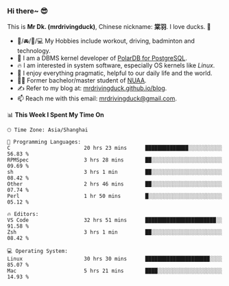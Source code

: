### Hi there~ 😎

This is **Mr Dk. (mrdrivingduck)**, Chinese nickname: **棠羽**. I love ducks. 🦆

- 💪/🚘/🏸/💻 My Hobbies include workout, driving, badminton and technology.
- 🍊 I am a DBMS kernel developer of [PolarDB for PostgreSQL](https://github.com/ApsaraDB/PolarDB-for-PostgreSQL).
- 🔥 I am interested in system software, especially OS kernels like *Linux*.
- 🔧 I enjoy everything pragmatic, helpful to our daily life and the world.
- 👨‍🎓 Former bachelor/master student of [NUAA](https://en.wikipedia.org/wiki/Nanjing_University_of_Aeronautics_and_Astronautics).
- ✍ Refer to my blog at: [mrdrivingduck.github.io/blog](https://mrdrivingduck.github.io/blog/).
- 📫 Reach me with this email: [mrdrivingduck@gmail.com](mailto:mrdrivingduck@gmail.com).

<!--START_SECTION:waka-->
📊 **This Week I Spent My Time On** 

```text
🕑︎ Time Zone: Asia/Shanghai

💬 Programming Languages: 
C                        20 hrs 23 mins      ██████████████░░░░░░░░░░░   56.83 % 
RPMSpec                  3 hrs 28 mins       ██░░░░░░░░░░░░░░░░░░░░░░░   09.69 % 
sh                       3 hrs 1 min         ██░░░░░░░░░░░░░░░░░░░░░░░   08.42 % 
Other                    2 hrs 46 mins       ██░░░░░░░░░░░░░░░░░░░░░░░   07.74 % 
Perl                     1 hr 50 mins        █░░░░░░░░░░░░░░░░░░░░░░░░   05.12 % 

🔥 Editors: 
VS Code                  32 hrs 51 mins      ███████████████████████░░   91.58 % 
Zsh                      3 hrs 1 min         ██░░░░░░░░░░░░░░░░░░░░░░░   08.42 % 

💻 Operating System: 
Linux                    30 hrs 30 mins      █████████████████████░░░░   85.07 % 
Mac                      5 hrs 21 mins       ████░░░░░░░░░░░░░░░░░░░░░   14.93 % 
```


<!--END_SECTION:waka-->

<!-- ![Mr Dk.'s GitHub Stats](https://github-readme-stats.vercel.app/api?username=mrdrivingduck&count_private&show_icons=true&theme=buefy) -->

<!-- ![Most Used Languages](https://github-readme-stats.vercel.app/api/top-langs/?username=mrdrivingduck&exclude_repo=mips32-CPU,snort-tcp-socket&theme=buefy&layout=compact&langs_count=10) -->


<!--
**mrdrivingduck/mrdrivingduck** is a ✨ _special_ ✨ repository because its `README.md` (this file) appears on your GitHub profile.

Here are some ideas to get you started:

- 🔭 I’m currently working on ...
- 🌱 I’m currently learning ...
- 👯 I’m looking to collaborate on ...
- 🤔 I’m looking for help with ...
- 💬 Ask me about ...
- 📫 How to reach me: ...
- 😄 Pronouns: ...
- ⚡ Fun fact: ...
-->
